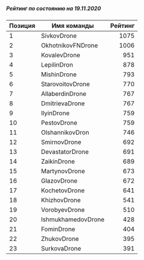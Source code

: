 ##### Рейтинг по состоянию на 19.11.2020

Позиция|Имя команды|Рейтинг
---|---|---:
1|SivkovDrone|1075
2|OkhotnikovFNDrone|1006
3|KovalevDrone|951
4|LepilinDron|878
5|MishinDrone|793
6|StarovoitovDrone|770
7|AllaberdinDrone|767
8|DmitrievaDrone|767
9|IlyinDrone|759
10|PestovDrone|759
11|OlshannikovDron|746
12|SmirnovDrone|692
13|DevastatorDrone|691
14|ZaikinDrone|689
15|MartynovDrone|673
16|GlazovDrone|672
17|KochetovDrone|641
18|KhizhovDrone|541
19|VorobyevDrone|510
20|IshmukhamedovDrone|428
21|FominDrone|404
22|ZhukovDrone|395
23|SurkovaDrone|391
